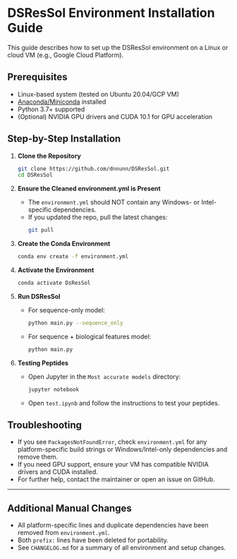 # DSResSol Environment Installation Guide

This guide describes how to set up the DSResSol environment on a Linux or cloud VM (e.g., Google Cloud Platform).

## Prerequisites
- Linux-based system (tested on Ubuntu 20.04/GCP VM)
- [Anaconda/Miniconda](https://docs.conda.io/en/latest/miniconda.html) installed
- Python 3.7+ supported
- (Optional) NVIDIA GPU drivers and CUDA 10.1 for GPU acceleration

## Step-by-Step Installation

1. **Clone the Repository**
   ```bash
   git clone https://github.com/dnnunn/DSResSol.git
   cd DSResSol
   ```

2. **Ensure the Cleaned environment.yml is Present**
   - The `environment.yml` should NOT contain any Windows- or Intel-specific dependencies.
   - If you updated the repo, pull the latest changes:
     ```bash
     git pull
     ```

3. **Create the Conda Environment**
   ```bash
   conda env create -f environment.yml
   ```

4. **Activate the Environment**
   ```bash
   conda activate DsResSol
   ```

5. **Run DSResSol**
   - For sequence-only model:
     ```bash
     python main.py --sequence_only
     ```
   - For sequence + biological features model:
     ```bash
     python main.py
     ```

6. **Testing Peptides**
   - Open Jupyter in the `Most accurate models` directory:
     ```bash
     jupyter notebook
     ```
   - Open `test.ipynb` and follow the instructions to test your peptides.

## Troubleshooting
- If you see `PackagesNotFoundError`, check `environment.yml` for any platform-specific build strings or Windows/Intel-only dependencies and remove them.
- If you need GPU support, ensure your VM has compatible NVIDIA drivers and CUDA installed.
- For further help, contact the maintainer or open an issue on GitHub.

---

## Additional Manual Changes
- All platform-specific lines and duplicate dependencies have been removed from `environment.yml`.
- Both `prefix:` lines have been deleted for portability.
- See `CHANGELOG.md` for a summary of all environment and setup changes.
